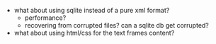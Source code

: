 - what about using sqlite instead of a pure xml format?
  - performance?
  - recovering from corrupted files? can a sqlite db get corrupted?
- what about using html/css for the text frames content?
